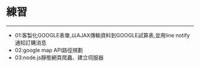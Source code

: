 # 練習
***
* 01:客製化GOOGLE表單,以AJAX傳輸資料到GOOGLE試算表,並用line notify通知訂購消息
* 02:google map API路徑規劃
* 03:node.js靜態網頁爬蟲、建立伺服器

